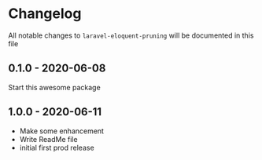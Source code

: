 # Changelog

All notable changes to `laravel-eloquent-pruning` will be documented in this file

## 0.1.0 - 2020-06-08
Start this awesome package


## 1.0.0 - 2020-06-11
- Make some enhancement
- Write ReadMe file
- initial first prod release




